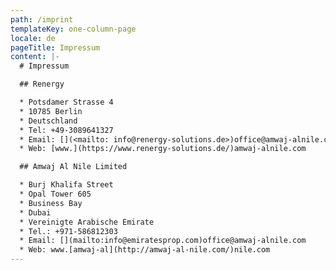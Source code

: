 ```yaml
---
path: /imprint
templateKey: one-column-page
locale: de
pageTitle: Impressum
content: |-
  # Impressum

  ## Renergy 

  * Potsdamer Strasse 4
  * 10785 Berlin
  * Deutschland
  * Tel: +49-3089641327
  * Email: [](<mailto: info@renergy-solutions.de>)office@amwaj-alnile.com
  * Web: [www.](https://www.renergy-solutions.de/)amwaj-alnile.com

  ## Amwaj Al Nile Limited

  * Burj Khalifa Street
  * Opal Tower 605
  * Business Bay
  * Dubai
  * Vereinigte Arabische Emirate
  * Tel.: +971-586812303
  * Email: [](mailto:info@emiratesprop.com)office@amwaj-alnile.com
  * Web: www.[amwaj-al](http://amwaj-al-nile.com/)nile.com
---
```

